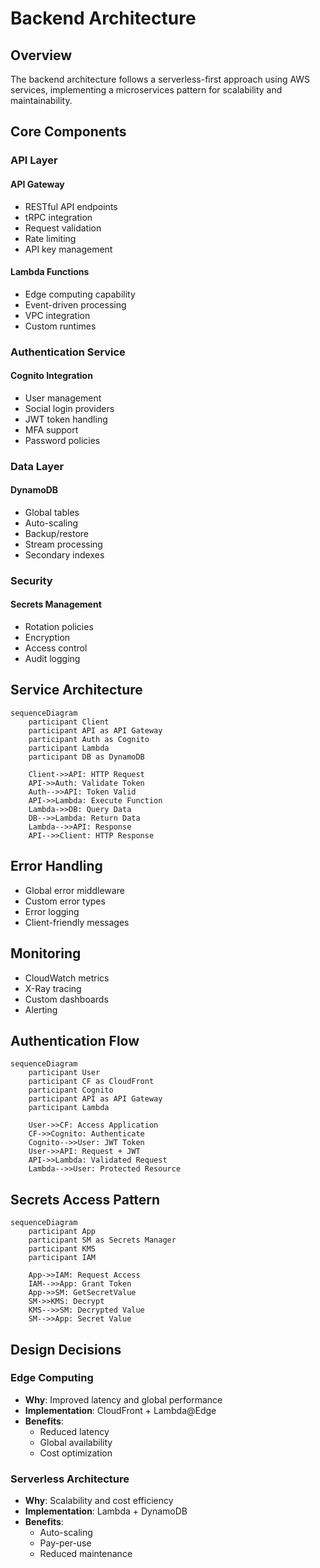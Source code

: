 # Backend Architecture

## Overview

The backend architecture follows a serverless-first approach using AWS services, implementing a microservices pattern for scalability and maintainability.

## Core Components

### API Layer

#### API Gateway

- RESTful API endpoints
- tRPC integration
- Request validation
- Rate limiting
- API key management

#### Lambda Functions

- Edge computing capability
- Event-driven processing
- VPC integration
- Custom runtimes

### Authentication Service

#### Cognito Integration

- User management
- Social login providers
- JWT token handling
- MFA support
- Password policies

### Data Layer

#### DynamoDB

- Global tables
- Auto-scaling
- Backup/restore
- Stream processing
- Secondary indexes

### Security

#### Secrets Management

- Rotation policies
- Encryption
- Access control
- Audit logging

## Service Architecture

```mermaid
sequenceDiagram
    participant Client
    participant API as API Gateway
    participant Auth as Cognito
    participant Lambda
    participant DB as DynamoDB

    Client->>API: HTTP Request
    API->>Auth: Validate Token
    Auth-->>API: Token Valid
    API->>Lambda: Execute Function
    Lambda->>DB: Query Data
    DB-->>Lambda: Return Data
    Lambda-->>API: Response
    API-->>Client: HTTP Response
```

## Error Handling

- Global error middleware
- Custom error types
- Error logging
- Client-friendly messages

## Monitoring

- CloudWatch metrics
- X-Ray tracing
- Custom dashboards
- Alerting

## Authentication Flow

```mermaid
sequenceDiagram
    participant User
    participant CF as CloudFront
    participant Cognito
    participant API as API Gateway
    participant Lambda

    User->>CF: Access Application
    CF->>Cognito: Authenticate
    Cognito-->>User: JWT Token
    User->>API: Request + JWT
    API->>Lambda: Validated Request
    Lambda-->>User: Protected Resource
```

## Secrets Access Pattern

```mermaid
sequenceDiagram
    participant App
    participant SM as Secrets Manager
    participant KMS
    participant IAM

    App->>IAM: Request Access
    IAM-->>App: Grant Token
    App->>SM: GetSecretValue
    SM->>KMS: Decrypt
    KMS-->>SM: Decrypted Value
    SM-->>App: Secret Value
```

## Design Decisions

### Edge Computing

- **Why**: Improved latency and global performance
- **Implementation**: CloudFront + Lambda@Edge
- **Benefits**:
  - Reduced latency
  - Global availability
  - Cost optimization

### Serverless Architecture

- **Why**: Scalability and cost efficiency
- **Implementation**: Lambda + DynamoDB
- **Benefits**:
  - Auto-scaling
  - Pay-per-use
  - Reduced maintenance
